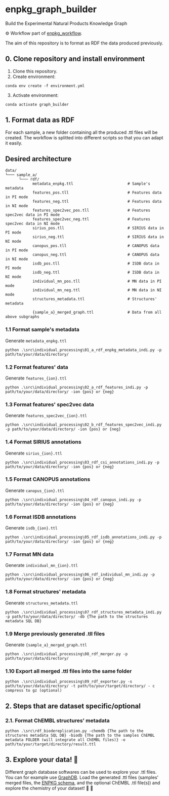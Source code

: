 # enpkg_graph_builder
Build the Experimental Natural Products Knowledge Graph

⚙️ Workflow part of [enpkg_workflow](https://github.com/enpkg/enpkg_workflow).

The aim of this repository is to format as RDF the data produced previously.

## 0. Clone repository and install environment

1. Clone this repository.
2. Create environment: 
```console 
conda env create -f environment.yml
```
3. Activate environment:  
```console 
conda activate graph_builder
```
## 1. Format data as RDF

For each sample, a new folder containing all the produced .ttl files will be created. The workflow is splitted into different scripts so that you can adapt it easily.

## Desired architecture

```
data/
└─── sample_a/
      └─── rdf/
            metadata_enpkg.ttl                        # Sample's metadata
            features_pos.tll                          # Features data in PI mode
            features_neg.ttl                          # Features data in NI mode
            features_spec2vec_pos.tll                 # Features spec2vec data in PI mode
            features_spec2vec_neg.ttl                 # Features spec2vec data in NI mode
            sirius_pos.tll                            # SIRIUS data in PI mode
            sirius_neg.ttl                            # SIRIUS data in NI mode
            canopus_pos.tll                           # CANOPUS data in PI mode
            canopus_neg.ttl                           # CANOPUS data in NI mode
            isdb_pos.tll                              # ISDB data in PI mode
            isdb_neg.ttl                              # ISDB data in NI mode
            individual_mn_pos.tll                     # MN data in PI mode
            individual_mn_neg.ttl                     # MN data in NI mode
            structures_metadata.ttl                   # Structures' metadata
            
            {sample_a}_merged_graph.ttl               # Data from all above subgraphs
```


### 1.1 Format sample's metadata
Generate ```metadata_enpkg.ttl``` 
```console
python .\src\individual_processing\01_a_rdf_enpkg_metadata_indi.py -p path/to/your/data/directory/
```

### 1.2 Format features' data
Generate ```features_{ion}.ttl``` 
```console
python .\src\individual_processing\02_a_rdf_features_indi.py -p path/to/your/data/directory/ -ion {pos} or {neg}
```

### 1.3 Format features' spec2vec data
Generate ```features_spec2vec_{ion}.ttl``` 
```console
python .\src\individual_processing\02_b_rdf_features_spec2vec_indi.py -p path/to/your/data/directory/ -ion {pos} or {neg}
```

### 1.4 Format SIRIUS annotations
Generate ```sirius_{ion}.ttl``` 
```console
python .\src\individual_processing\03_rdf_csi_annotations_indi.py -p path/to/your/data/directory/ -ion {pos} or {neg}
```

### 1.5 Format CANOPUS annotations
Generate ```canopus_{ion}.ttl``` 
```console
python .\src\individual_processing\04_rdf_canopus_indi.py -p path/to/your/data/directory/ -ion {pos} or {neg}
```

### 1.6 Format ISDB annotations
Generate ```isdb_{ion}.ttl``` 
```console
python .\src\individual_processing\05_rdf_isdb_annotations_indi.py -p path/to/your/data/directory/ -ion {pos} or {neg}
```

### 1.7 Format MN data
Generate ```individual_mn_{ion}.ttl``` 
```console
python .\src\individual_processing\06_rdf_individual_mn_indi.py -p path/to/your/data/directory/ -ion {pos} or {neg}
```

### 1.8 Format structures' metadata
Generate ```structures_metadata.ttl```
```console
python .\src\individual_processing\07_rdf_structures_metadata_indi.py -p path/to/your/data/directory/ -db {The path to the structures metadata SQL DB}
```

### 1.9 Merge previously generated .tll files
Generate ```{sample_a}_merged_graph.ttl```
```console
python .\src\individual_processing\08_rdf_merger.py -p path/to/your/data/directory/
```

### 1.10 Export all merged .ttl files into the same folder

```console
python .\src\individual_processing\09_rdf_exporter.py -s path/to/your/data/directory/ -t path/to/your/target/directory/ - c compress to gz (optional)
```

## 2. Steps that are dataset specific/optional

### 2.1. Format ChEMBL structures' metadata

```console
python .\src\rdf_biodereplication.py -chemdb {The path to the structures metadata SQL DB} -biodb {The path to the samples ChEMBL metadata FOLDER (will integrate all ChEMBL files)} -o path/to/your/target/directory/result.ttl
```

## 3. Explore your data! :rocket:
Different graph database softwares can be used to explore your .ttl files. You can for example use [GraphDB](https://www.ontotext.com/products/graphdb/download/?utm_source=adwords&utm_medium=ppc&utm_term=graphdb&utm_campaign=Search+Graphdb&hsa_cam=19852701758&hsa_mt=b&hsa_ver=3&hsa_src=g&hsa_ad=651747487848&hsa_net=adwords&hsa_tgt=kwd-303292809981&hsa_acc=9129462532&hsa_grp=148766495242&hsa_kw=graphdb&gad=1&gclid=CjwKCAjwgqejBhBAEiwAuWHioH1ML91A1yVo1mWcVlI4PVsHvJNzwZfqNhy-PZuLvMjB_4OBaZ_LeRoCQ0AQAvD_BwE). Load the generated .ttl files (samples' merged files, the [ENPKG schema](https://github.com/enpkg/enpkg_graph_builder/blob/main/data/enpkg_schema.ttl), and the optional ChEMBL .ttl file(s)) and explore the chemistry of your dataset! 🌴 🦠


